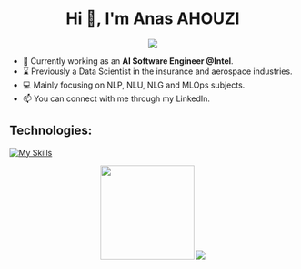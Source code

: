 <h1 align="center">Hi 👋, I'm Anas AHOUZI</h1>
<p align="center">
  <a href="https://github.com/aahouzi/readme-typing-svg"><img src="https://readme-typing-svg.herokuapp.com/?lines=A+passionate+and+motivated;Data+Scientist;AI+Software+Engineer;&center=true&width=500&height=50"></a>
</p>

- 👨‍ Currently working as an **AI Software Engineer @Intel**.
- ⌛ Previously a Data Scientist in the insurance and aerospace industries.
- 💻 Mainly focusing on NLP, NLU, NLG and MLOps subjects.
- 📫 You can connect with me through my LinkedIn.

<h2>Technologies:</h2>

[![My Skills](https://skillicons.dev/icons?i=python,cpp,java,tensorflow,pytorch,r,matlab,docker,kubernetes,gcp,html,css,js,jquery,flask,fastapi,graphql,heroku,sqlite,mysql,postgresql,mongodb,linux,bash,selenium,git,github,gitlab,latex,vscode)](https://skillicons.dev)


<p align="center">
   <img src="https://github-readme-stats.vercel.app/api?username=aahouzi&border_color=2e4058" height="165"/>
   <img src="https://github-readme-stats.vercel.app/api/top-langs/?username=aahouzi&hide_progress=false&layout=compact&border_color=2e4058" />       
</p>
